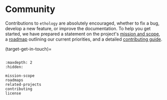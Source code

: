 # Community

Contributions to `ethology` are absolutely encouraged, whether to fix a bug,
develop a new feature, or improve the documentation.
To help you get started, we have prepared a statement on the project's [mission and scope](target-mission),
a [roadmap](target-roadmaps) outlining our current priorities, and a detailed [contributing guide](target-contributing).

(target-get-in-touch)=
```{include} ../snippets/get-in-touch.md
```

```{toctree}
:maxdepth: 2
:hidden:

mission-scope
roadmaps
related-projects
contributing
license
```
